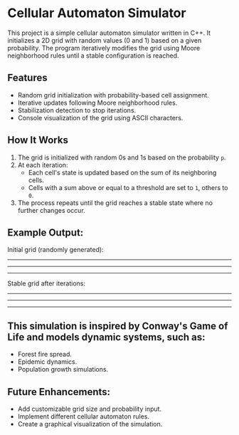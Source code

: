 # Cellular Automaton Simulator

This project is a simple cellular automaton simulator written in C++. It initializes a 2D grid with random values (0 and 1) based on a given probability. The program iteratively modifies the grid using Moore neighborhood rules until a stable configuration is reached.

## Features
- Random grid initialization with probability-based cell assignment.
- Iterative updates following Moore neighborhood rules.
- Stabilization detection to stop iterations.
- Console visualization of the grid using ASCII characters.

## How It Works
1. The grid is initialized with random 0s and 1s based on the probability `p`.
2. At each iteration:
   - Each cell's state is updated based on the sum of its neighboring cells.
   - Cells with a sum above or equal to a threshold are set to `1`, others to `0`.
3. The process repeats until the grid reaches a stable state where no further changes occur.

## Example Output:
Initial grid (randomly generated):

*   * *    
  * *   *  
* *     *  

Stable grid after iterations:

  * * *    
  * * *    
* * * * *  

## This simulation is inspired by Conway's Game of Life and models dynamic systems, such as:
- Forest fire spread.
- Epidemic dynamics.
- Population growth simulations.

## Future Enhancements:
- Add customizable grid size and probability input.
- Implement different cellular automaton rules.
- Create a graphical visualization of the simulation.

